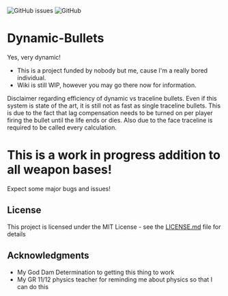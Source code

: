 ![GitHub issues](https://img.shields.io/github/issues/eprosync/Dynamic-Bullets)
![GitHub](https://img.shields.io/github/license/eprosync/Dynamic-Bullets)

# Dynamic-Bullets
 Yes, very dynamic!
 * This is a project funded by nobody but me, cause I'm a really bored individual.
 * Wiki is still WIP, however you may go there now for information.

 Disclaimer regarding efficiency of dynamic vs traceline bullets. Even if this system is state of the art, it is still not as fast as single traceline bullets. This is due to the fact that lag compensation needs to be turned on per player firing the bullet until the life ends or dies. Also due to the face traceline is required to be called every calculation.
 
# This is a work in progress addition to all weapon bases!
 Expect some major bugs and issues!

## License

 This project is licensed under the MIT License - see the [LICENSE.md](LICENSE.md) file for details

## Acknowledgments

* My God Dam Determination to getting this thing to work
* My GR 11/12 physics teacher for reminding me about physics so that I can do this
